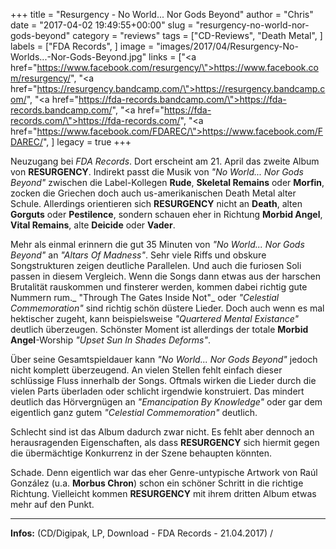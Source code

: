 +++
title = "Resurgency - No World... Nor Gods Beyond"
author = "Chris"
date = "2017-04-02 19:49:55+00:00"
slug = "resurgency-no-world-nor-gods-beyond"
category = "reviews"
tags = ["CD-Reviews", "Death Metal", ]
labels = ["FDA Records", ]
image = "images/2017/04/Resurgency-No-Worlds...-Nor-Gods-Beyond.jpg"
links = ["<a href=\"https://www.facebook.com/resurgency/\">https://www.facebook.com/resurgency/</a>", "<a href=\"https://resurgency.bandcamp.com/\">https://resurgency.bandcamp.com/</a>", "<a href=\"https://fda-records.bandcamp.com/\">https://fda-records.bandcamp.com/</a>", "<a href=\"https://fda-records.com/\">https://fda-records.com/</a>", "<a href=\"https://www.facebook.com/FDAREC/\">https://www.facebook.com/FDAREC/</a>", ]
legacy = true
+++

Neuzugang bei _FDA Records_. Dort erscheint am 21. April das zweite Album von **RESURGENCY**. Indirekt passt die Musik von _"No World... Nor Gods Beyond"_ zwischen die Label-Kollegen **Rude**, **Skeletal Remains** oder **Morfin**, zocken die Griechen doch auch us-amerikanischen Death Metal alter Schule. Allerdings orientieren sich **RESURGENCY** nicht an **Death**, alten **Gorguts** oder **Pestilence**, sondern schauen eher in Richtung **Morbid Angel**, **Vital Remains**, alte **Deicide** oder **Vader**.

Mehr als einmal erinnern die gut 35 Minuten von _"No World... Nor Gods Beyond"_ an _"Altars Of Madness"_. Sehr viele Riffs und obskure Songstrukturen zeigen deutliche Parallelen. Und auch die furiosen Soli passen in diesem Vergleich. Wenn die Songs dann etwas aus der harschen Brutalität rauskommen und finsterer werden, kommen dabei richtig gute Nummern rum._ "Through The Gates Inside Not"_ oder _"Celestial Commemoration"_ sind richtig schön düstere Lieder. Doch auch wenn es mal hektischer zugeht, kann beispielsweise _"Quartered Mental Existance"_ deutlich überzeugen.
Schönster Moment ist allerdings der totale **Morbid Angel**-Worship _"Upset Sun In Shades Deforms"_.

Über seine Gesamtspieldauer kann _"No World... Nor Gods Beyond"_ jedoch nicht komplett überzeugend. An vielen Stellen fehlt einfach dieser schlüssige Fluss innerhalb der Songs. Oftmals wirken die Lieder durch die vielen Parts überladen oder schlicht irgendwie konstruiert. Das mindert deutlich das Hörvergnügen an _"Emancipation By Knowledge"_ oder gar dem eigentlich ganz gutem _"Celestial Commemoration"_ deutlich.

Schlecht sind ist das Album dadurch zwar nicht. Es fehlt aber dennoch an herausragenden Eigenschaften, als dass **RESURGENCY** sich hiermit gegen die übermächtige Konkurrenz in der Szene behaupten könnten.

Schade. Denn eigentlich war das eher Genre-untypische Artwork von Raúl González (u.a. **Morbus Chron**) schon ein schöner Schritt in die richtige Richtung. Vielleicht kommen **RESURGENCY** mit ihrem dritten Album etwas mehr auf den Punkt.



---
**Infos:**
(CD/Digipak, LP, Download - FDA Records - 21.04.2017) / 
